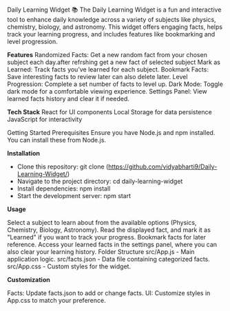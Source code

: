 Daily Learning Widget 📚
The Daily Learning Widget is a fun and interactive tool to enhance daily knowledge across a variety of subjects like physics, chemistry, biology, and astronomy. This widget offers engaging facts, helps track your learning progress, and includes features like bookmarking and level progression.

**Features**
Randomized Facts: Get a new random fact from your chosen subject each day.after refrshing get a new fact of selected subject
Mark as Learned: Track facts you’ve learned for each subject.
Bookmark Facts: Save interesting facts to review later can also delete later.
Level Progression: Complete a set number of facts to level up.
Dark Mode: Toggle dark mode for a comfortable viewing experience.
Settings Panel: View learned facts history and clear it if needed.

**Tech Stack**
React for UI components
Local Storage for data persistence
JavaScript for interactivity

Getting Started
Prerequisites
Ensure you have Node.js and npm installed. You can install these from Node.js.

**Installation**

- Clone this repository:
   git clone (https://github.com/vidyabharti9/Daily-Learning-Widget/)
- Navigate to the project directory:
   cd daily-learning-widget
- Install dependencies:
   npm install
- Start the development server:
   npm start
  
**Usage**

Select a subject to learn about from the available options (Physics, Chemistry, Biology, Astronomy).
Read the displayed fact, and mark it as "Learned" if you want to track your progress.
Bookmark facts for later reference.
Access your learned facts in the settings panel, where you can also clear your learning history.
Folder Structure
src/App.js - Main application logic.
src/facts.json - Data file containing categorized facts.
src/App.css - Custom styles for the widget.

**Customization**

Facts: Update facts.json to add or change facts.
UI: Customize styles in App.css to match your preference.
